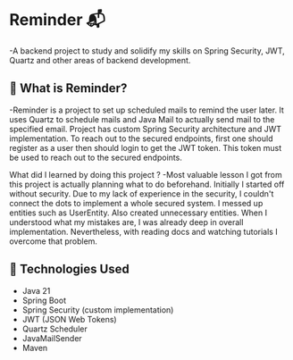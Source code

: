# Reminder 📬  
-A backend project to study and solidify my skills on Spring Security, JWT, Quartz and other areas of backend development.

## 📌 What is Reminder?
-Reminder is a project to set up scheduled mails to remind the user later. It uses Quartz to schedule mails and Java Mail to actually send mail to the specified email.
Project has custom Spring Security architecture and JWT implementation. To reach out to the secured endpoints, first one should register as a user then should login to 
get the JWT token. This token must be used to reach out to the secured endpoints.

What did I learned by doing this project ?
-Most valuable lesson I got from this project is actually planning what to do beforehand. Initially I started off without security. Due to my lack of experience in the security, I couldn't connect the dots
to implement a whole secured system. I messed up entities such as UserEntity. Also created unnecessary entities. When I understood what my mistakes are, I was already deep in overall
implementation. Nevertheless, with reading docs and watching tutorials I overcome that problem.


## 🚀 Technologies Used

- Java 21
- Spring Boot
- Spring Security (custom implementation)
- JWT (JSON Web Tokens)
- Quartz Scheduler
- JavaMailSender
- Maven
